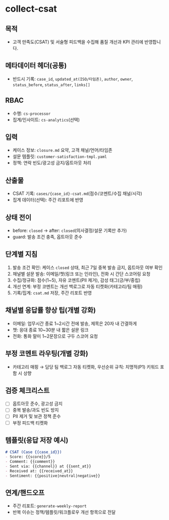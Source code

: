 # collect-csat

## 목적
- 고객 만족도(CSAT) 및 서술형 피드백을 수집해 품질 개선과 KPI 관리에 반영합니다.

## 메타데이터 헤더(공통)
- 반드시 기록: `case_id`, `updated_at(ISO/타임존)`, `author`, `owner`, `status_before`, `status_after`, `links[]`

## RBAC
- 수행: `cs-processor`
- 집계/인사이트: `cs-analytics`(선택)

## 입력
- 케이스 정보: `closure.md` 요약, 고객 채널/언어/타임존
- 설문 템플릿: `customer-satisfaction-tmpl.yaml`
- 정책: 연락 빈도/광고성 금지/옵트아웃 처리

## 산출물
- CSAT 기록: `cases/{case_id}-csat.md`(점수/코멘트/수집 채널/시각)
- 집계 데이터(선택): 주간 리포트에 반영

## 상태 전이
- before: `closed` → after: `closed`(의사결정/설문 기록만 추가)
- guard: 발송 조건 충족, 옵트아웃 준수

## 단계별 지침
1) 발송 조건 확인: 케이스 `closed` 상태, 최근 7일 중복 발송 금지, 옵트아웃 여부 확인
2) 채널별 설문 발송: 이메일/챗(링크 또는 인라인), 전화 시 간단 스코어링 요청
3) 수집/정규화: 점수(1~5), 자유 코멘트(PII 제거), 감성 태그(긍/부/중립)
4) 개선 연계: 부정 코멘트는 개선 백로그로 자동 티켓화(카테고리/팀 매핑)
5) 기록/집계: `csat.md` 저장, 주간 리포트 반영

## 채널별 응답률 향상 팁(개별 강화)
- 이메일: 업무시간 종료 1~2시간 전에 발송, 제목은 20자 내 간결하게
- 챗: 응대 종료 10~30분 내 짧은 설문 링크
- 전화: 통화 말미 1~2문장으로 구두 스코어 요청

## 부정 코멘트 라우팅(개별 강화)
- 카테고리 매핑 → 담당 팀 백로그 자동 티켓화, 우선순위 규칙: 치명적(P1) 키워드 포함 시 상향

## 검증 체크리스트
- [ ] 옵트아웃 준수, 광고성 금지
- [ ] 중복 발송/과도 빈도 방지
- [ ] PII 제거 및 보관 정책 준수
- [ ] 부정 피드백 티켓화

## 템플릿(응답 저장 예시)
```markdown
# CSAT (Case {{case_id}})
- Score: {{score}}/5
- Comment: {{comment}}
- Sent via: {{channel}} at {{sent_at}}
- Received at: {{received_at}}
- Sentiment: {{positive|neutral|negative}}
```

## 연계/핸드오프
- 주간 리포트: `generate-weekly-report`
- 반복 이슈는 정책/템플릿/워크플로우 개선 항목으로 전달
